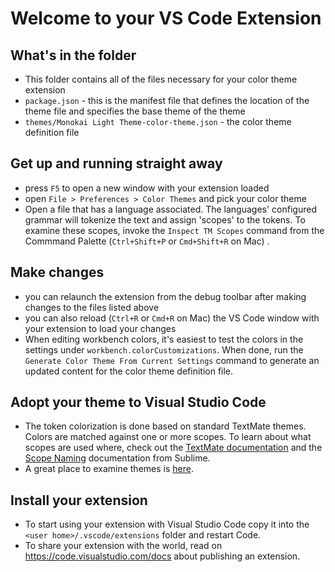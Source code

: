 # Welcome to your VS Code Extension

## What's in the folder
* This folder contains all of the files necessary for your color theme extension
* `package.json` - this is the manifest file that defines the location of the theme file
and specifies the base theme of the theme
* `themes/Monokai Light Theme-color-theme.json` - the color theme definition file

## Get up and running straight away
* press `F5` to open a new window with your extension loaded
* open `File > Preferences > Color Themes` and pick your color theme
* Open a file that has a language associated. The languages' configured grammar will tokenize the text and assign 'scopes' to the tokens. To examine these scopes, invoke the `Inspect TM Scopes` command from the Commmand Palette (`Ctrl+Shift+P` or `Cmd+Shift+R` on Mac) .

## Make changes
* you can relaunch the extension from the debug toolbar after making changes to the files listed above
* you can also reload (`Ctrl+R` or `Cmd+R` on Mac) the VS Code window with your extension to load your changes
* When editing workbench colors, it's easiest to test the colors in the settings under `workbench.colorCustomizations`. When done, run the `Generate Color Theme From Current Settings` command to generate an updated content for the color theme definition file.

## Adopt your theme to Visual Studio Code
* The token colorization is done based on standard TextMate themes. Colors are matched against one or more scopes.
To learn about what scopes are used where, check out the [TextMate documentation](https://manual.macromates.com/en/themes)
and the [Scope Naming](https://www.sublimetext.com/docs/3/scope_naming.html) documentation from Sublime.
* A great place to examine themes is [here](https://tmtheme-editor.herokuapp.com/#!/editor/theme/Monokai).

## Install your extension
* To start using your extension with Visual Studio Code copy it into the `<user home>/.vscode/extensions` folder and restart Code.
* To share your extension with the world, read on https://code.visualstudio.com/docs about publishing an extension.
